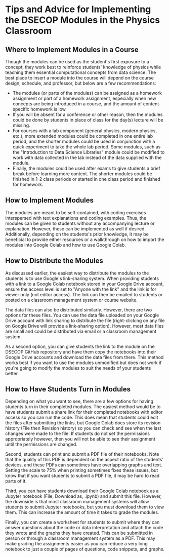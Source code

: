 # Tips and Advice for Implementing the DSECOP Modules in the Physics Classroom

## Where to Implement Modules in a Course
Though the modules can be used as the student's first exposure to a concept, they work best to reinforce students' knowledge of physics while teaching them essential computational concepts from data science. The best place to insert a module into the course will depend on the course design, schedule, and professor, but below are a few recommendations:
* The modules (or parts of the modules) can be assigned as a homework assignment or part of a homework assignment, especially when new concepts are being introduced in a course, and the amount of content-specific homework is low.
* If you will be absent for a conference or other reason, then the modules could be done by students in place of class for the day(s) lecture will be missing.
* For courses with a lab component (general physics, modern physics, etc.), more extended modules could be completed in one entire lab period, and the shorter modules could be used in conjunction with a quick experiment to take the whole lab period. Some modules, such as the "Introduction to Data Science Libraries" module could be modified to work with data collected in the lab instead of the data supplied with the module.
* Finally, the modules could be used after exams to give students a brief break before learning more content. The shorter modules could be finished in 1-2 class periods or started in one class period and finished for homework.

## How to Implement Modules
The modules are meant to be self-contained, with coding exercises interspersed with text explanations and coding examples. Thus, the modules can be given to students without any accompanying lecture or explanation. However, these can be implemented as well if desired. Additionally, depending on the students's prior knowledge, it may be beneficial to provide either resources or a walkthrough on how to import the modules into Google Colab and how to use Google Colab.

## How to Distribute the Modules
As discussed earlier, the easiest way to distribute the modules to the students is to use Google's link-sharing system. When providing students with a link to a Google Colab notebook stored in your Google Drive account, ensure the access level is set to "Anyone with the link" and the link is for viewer only (not editor access). The link can then be emailed to students or posted on a classroom management system or course website. 

The data files can also be distributed similarly. However, there are two options for these files. You can use the data file uploaded on your Google Drive account with link sharing to distribute the file (right-clicking on any file on Google Drive will provide a link-sharing option). However, most data files are small and could be distributed via email or a classroom management system.

As a second option, you can give students the link to the module on the DSECOP GitHub repository and have them copy the notebooks into their Google Drive accounts and download the data files from there. This method works best if you want to use the modules unmodified but does not work if you're going to modify the modules to suit the needs of your students better.

## How to Have Students Turn in Modules
Depending on what you want to see, there are a few options for having students turn in their completed modules. The easiest method would be to have students submit a share link for their completed notebooks with editor access so you can run the code. This does mean that students could edit the files after submitting the links, but Google Colab does store its revision history (File then Revision history) so you can check and see when the last changes were made to the file. If students do not set the permissions appropriately however, then you will not be able to see their assignment until the permissions are changed.

Second, students can print and submit a PDF file of their notebooks. Note that the quality of this PDF is dependent on the aspect ratio of the students' devices, and these PDFs can sometimes have overlapping graphs and text. Setting the scale to 75% when printing sometimes fixes these issues, but know that if you want students to submit a PDF file, it may be hard to read parts of it.

Third, you can have students download their Google Colab notebook as a Jupyter notebook (File, Download as, .ipynb) and submit this file. However, the downside is that most classroom management systems will allow students to submit Jupyter notebooks, but you must download them to view them. This can increase the amount of time it takes to grade the modules.

Finally, you can create a worksheet for students to submit where they can answer questions about the code or data interpretation and attach the code they wrote and the graphs they have created. This can be submitted in person or through a classroom management system as a PDF. This may make grading the assignments easier as you can reduce a very long notebook to just a couple of pages of questions, code snippets, and graphs.
